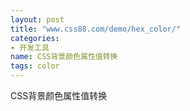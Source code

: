 ```yaml
---
layout: post
title: "www.css88.com/demo/hex_color/"
categories:
- 开发工具
name: CSS背景颜色属性值转换
tags: color
---
```


CSS背景颜色属性值转换<!--break-->